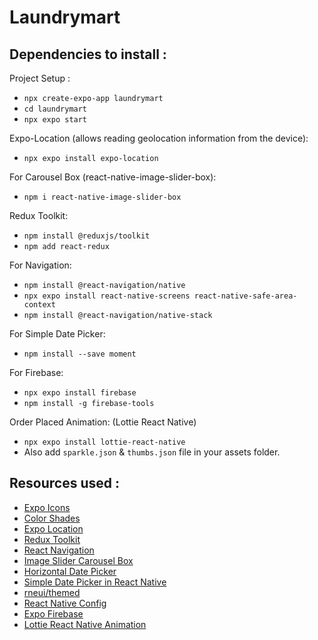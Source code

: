 # Laundrymart


## Dependencies to install :
Project Setup :
- `npx create-expo-app laundrymart`
- `cd laundrymart`
- `npx expo start`

Expo-Location (allows reading geolocation information from the device):
- `npx expo install expo-location`

For Carousel Box (react-native-image-slider-box):
- `npm i react-native-image-slider-box`

Redux Toolkit:
- `npm install @reduxjs/toolkit`
- `npm add react-redux`

For Navigation:
- `npm install @react-navigation/native`
- `npx expo install react-native-screens react-native-safe-area-context`
- `npm install @react-navigation/native-stack`

For Simple Date Picker:
- `npm install --save moment`

For Firebase:
- `npx expo install firebase`
- `npm install -g firebase-tools`

Order Placed Animation: (Lottie React Native)
- `npx expo install lottie-react-native`
- Also add `sparkle.json` & `thumbs.json` file in your assets folder.


## Resources used :
- [Expo Icons](https://icons.expo.fyi/)
- [Color Shades](https://htmlcolorcodes.com/color-picker/)
- [Expo Location](https://docs.expo.dev/versions/latest/sdk/location/)
- [Redux Toolkit](https://redux-toolkit.js.org/introduction/getting-started)
- [React Navigation](https://reactnavigation.org/docs/getting-started)
- [Image Slider Carousel Box](https://www.npmjs.com/package/react-native-image-slider-box)
- [Horizontal Date Picker](https://github.com/AwrminKhodaei/react-native-horizontal-datepicker)
- [Simple Date Picker in React Native](https://dev.to/kharioki/horizontal-calendar-a-simple-date-picker-for-react-native-4h2)
- [rneui/themed](https://www.npmjs.com/package/@rneui/themed)
- [React Native Config](https://www.npmjs.com/package/react-native-config)
- [Expo Firebase](https://docs.expo.dev/guides/using-firebase/)
- [Lottie React Native Animation](https://docs.expo.dev/versions/latest/sdk/lottie/)

